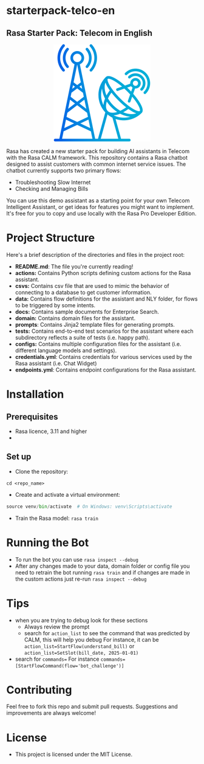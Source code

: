 # starterpack-telco-en

## Rasa Starter Pack: Telecom in English
<p align="center">
  <img src="images/telecom.png" alt="Alt Text">
</p>

Rasa has created a new starter pack for building AI assistants in Telecom with the Rasa CALM framework.
This repository contains a Rasa chatbot designed to assist customers with common internet service issues. The chatbot currently supports two primary flows:

- Troubleshooting Slow Internet
- Checking and Managing Bills

You can use this demo assistant as a starting point for your own Telecom Intelligent Assistant, or get ideas for features you might want to implement. It's free for you to copy and use locally with the Rasa Pro Developer Edition.

# Project Structure

Here's a brief description of the directories and files in the project root:
  - **README.md**: The file you're currently reading!
  - **actions:** Contains Python scripts defining custom actions for the Rasa assistant.
  - **csvs:** Contains csv file that are used to mimic the behavior of connecting to a database to get customer information.
  - **data:** Contains flow definitions for the assistant and NLY folder, for flows to be triggered by some intents.
  - **docs:** Contains sample documents for Enterprise Search.
  - **domain:** Contains domain files for the assistant.
  - **prompts**: Contains Jinja2 template files for generating prompts.
  - **tests:** Contains end-to-end test scenarios for the assistant where each subdirectory reflects a suite of tests (i.e. happy path).
  - **configs:** Contains multiple configuration files for the assistant (i.e. different language models and settings).
  - **credentials.yml**: Contains credentials for various services used by the Rasa assistant (i.e. Chat Widget)
  - **endpoints.yml**: Contains endpoint configurations for the Rasa assistant.

# Installation

## Prerequisites
- Rasa licence, 3.11 and higher
- 
## Set up 

- Clone the repository:
```git clone <repo_url>
cd <repo_name>
```

- Create and activate a virtual environment:
```python -m venv venv
source venv/bin/activate  # On Windows: venv\Scripts\activate
```

- Train the Rasa model:
`rasa train`


# Running the Bot
- To run the bot you can use `rasa inspect --debug`
- After any changes made to your data, domain folder or config file you need to retrain the bot running `rasa train` and if changes are made in the custom actions just re-run `rasa inspect --debug`

# Tips

- when you are trying to debug look for these sections
  - Always review the prompt
  - search for `action_list` to see the command that was predicted by CALM, this will help you debug
    For instance, it can be `action_list=StartFlow(understand_bill)` or `action_list=SetSlot(bill_date, 2025-01-01)`
- search for `commands=` 
  For instance `commands=[StartFlowCommand(flow='bot_challenge')]`

# Contributing
Feel free to fork this repo and submit pull requests. Suggestions and improvements are always welcome!

# License
- This project is licensed under the MIT License.
